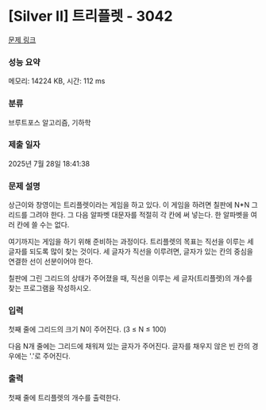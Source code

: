 # [Silver II] 트리플렛 - 3042 

[문제 링크](https://www.acmicpc.net/problem/3042) 

### 성능 요약

메모리: 14224 KB, 시간: 112 ms

### 분류

브루트포스 알고리즘, 기하학

### 제출 일자

2025년 7월 28일 18:41:38

### 문제 설명

<p>상근이와 창영이는 트리플렛이라는 게임을 하고 있다. 이 게임을 하려면 칠판에 N*N 그리드를 그려야 한다. 그 다음 알파벳 대문자를 적절히 각 칸에 써 넣는다. 한 알파벳을 여러 칸에 쓸 수는 없다.</p>

<p>여기까지는 게임을 하기 위해 준비하는 과정이다. 트리플렛의 목표는 직선을 이루는 세 글자를 되도록 많이 찾는 것이다. 세 글자가 직선을 이루려면, 글자가 있는 칸의 중심을 연결한 선이 선분이어야 한다.</p>

<p>칠판에 그린 그리드의 상태가 주어졌을 때, 직선을 이루는 세 글자(트리플렛)의 개수를 찾는 프로그램을 작성하시오.</p>

### 입력 

 <p>첫째 줄에 그리드의 크기 N이 주어진다. (3 ≤ N ≤ 100)</p>

<p>다음 N개 줄에는 그리드에 채워져 있는 글자가 주어진다. 글자를 채우지 않은 빈 칸의 경우에는 '.'로 주어진다.</p>

### 출력 

 <p>첫째 줄에 트리플렛의 개수를 출력한다.</p>

